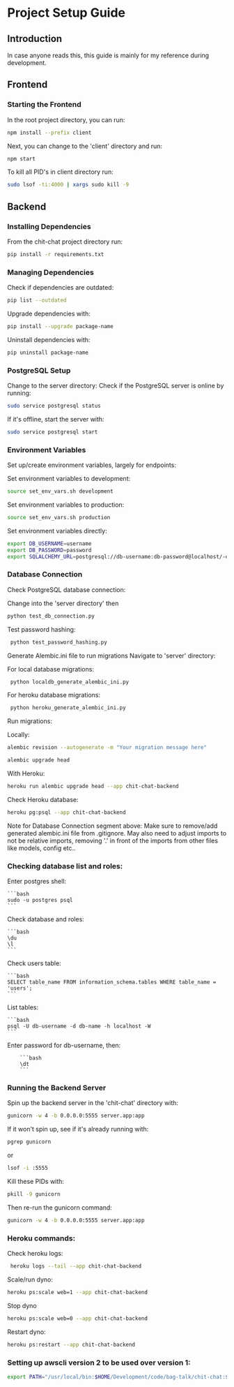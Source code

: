 # Project Setup Guide

## Introduction

In case anyone reads this, this guide is mainly for my reference during development.

## Frontend

### Starting the Frontend

In the root project directory, you can run:

```bash
npm install --prefix client
```

Next, you can change to the 'client' directory and run:

```bash
npm start
```

To kill all PID's in client directory run:

```bash
sudo lsof -ti:4000 | xargs sudo kill -9
```




## Backend

### Installing Dependencies

From the chit-chat project directory run:

```bash
pip install -r requirements.txt
```

### Managing Dependencies

Check if dependencies are outdated:

```bash
pip list --outdated
```

Upgrade dependencies with:

```bash
pip install --upgrade package-name
```

Uninstall dependencies with:

```bash
pip uninstall package-name
```







### PostgreSQL Setup
Change to the server directory:
Check if the PostgreSQL server is online by running:

```bash
sudo service postgresql status
```

If it's offline, start the server with:

```bash
sudo service postgresql start
```






### Environment Variables



Set up/create environment variables, largely for endpoints:

Set environment variables to development:

```bash
source set_env_vars.sh development
```

Set environment variables to production:

```bash
source set_env_vars.sh production
```



Set environment variables directly:

```bash
export DB_USERNAME=username
export DB_PASSWORD=password
export SQLALCHEMY_URL=postgresql://db-username:db-password@localhost/-db-name
```







### Database Connection

Check PostgreSQL database connection:

Change into the 'server directory' then

```bash
python test_db_connection.py
```

Test password hashing:

```bash
 python test_password_hashing.py
 ```


Generate Alembic.ini file to run migrations
Navigate to 'server' directory:

For local database migrations:
```bash
 python localdb_generate_alembic_ini.py
 ```

 For heroku database migrations:
```bash
 python heroku_generate_alembic_ini.py
 ```


 Run migrations:

 Locally:
```bash
alembic revision --autogenerate -m "Your migration message here"
```

```bash
alembic upgrade head
```

With Heroku:
```bash
heroku run alembic upgrade head --app chit-chat-backend
```

Check Heroku database:
```bash
heroku pg:psql --app chit-chat-backend
```

Note for Database Connection segment above: 
Make sure to remove/add generated alembic.ini file from .gitignore.
May also need to adjust imports to not be relative imports, removing '.' in front of
the imports from other files like models, config etc..







### Checking database list and roles:

Enter postgres shell:

    ```bash
    sudo -u postgres psql
    ```

Check database and roles:

    ```bash
    \du
    \l
    ```

Check users table:

    ```bash
    SELECT table_name FROM information_schema.tables WHERE table_name = 'users';
    ```

List tables:

    ```bash
    psql -U db-username -d db-name -h localhost -W
    ```

Enter password for db-username, then:

        ```bash
        \dt
        ```





### Running the Backend Server

Spin up the backend server in the 'chit-chat' directory with:

```bash
gunicorn -w 4 -b 0.0.0.0:5555 server.app:app
```

If it won't spin up, see if it's already running with:

```bash
pgrep gunicorn
```
or 
```bash
lsof -i :5555
```

Kill these PIDs with:

```bash
pkill -9 gunicorn
```

Then re-run the gunicorn command:

```bash
gunicorn -w 4 -b 0.0.0.0:5555 server.app:app
```







### Heroku commands:

Check heroku logs:

```bash
 heroku logs --tail --app chit-chat-backend
 ```

 Scale/run dyno:

 ```bash
 heroku ps:scale web=1 --app chit-chat-backend
 ```

Stop dyno

```bash
heroku ps:scale web=0 --app chit-chat-backend
```

Restart dyno:

```bash
heroku ps:restart --app chit-chat-backend
```






### Setting up awscli version 2 to be used over version 1:

```bash
export PATH="/usr/local/bin:$HOME/Development/code/bag-talk/chit-chat:$PATH"
```